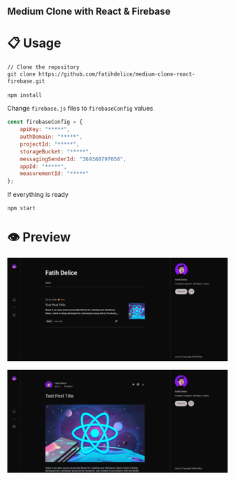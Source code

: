 ## Medium Clone with React & Firebase

# 📋 Usage 

```shell
// Clone the repository
git clone https://github.com/fatihdelice/medium-clone-react-firebase.git

npm install
```

Change `firebase.js` files to `firebaseConfig` values

```js
const firebaseConfig = {
    apiKey: "*****",
    authDomain: "*****",
    projectId: "*****",
    storageBucket: "*****",
    messagingSenderId: "369380797058",
    appId: "*****",
    measurementId: "*****"
};
```
If everything is ready

```shell
npm start
```

# 👁 Preview

![image1](Home.png)
<br><br>
![image2](Post.png)